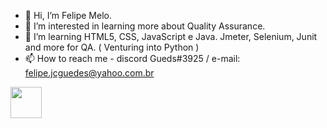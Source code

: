 - 👋 Hi, I’m Felipe Melo.
- 👀 I’m interested in learning more about Quality Assurance.
- 🌱 I’m learning HTML5, CSS, JavaScript e Java. Jmeter, Selenium, Junit and more for QA. ( Venturing into Python )
- 📫 How to reach me - discord Gueds#3925 /   e-mail: felipe.jcguedes@yahoo.com.br

<a href = "https://www.linkedin.com/in/felipegmelo/">  
            <img src="https://cdn.jsdelivr.net/gh/devicons/devicon/icons/linkedin/linkedin-original.svg" align="center" height="50" Width="50" />          
</a>

<!---
felipe-gds/felipe-gds is a ✨ special ✨ repository because its `README.md` (this file) appears on your GitHub profile.
You can click the Preview link to take a look at your changes.
--->

